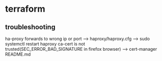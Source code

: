 # terraform


## troubleshooting
ha-proxy forwards to wrong ip or port --> haproxy/haproxy.cfg --> sudo systemctl restart haproxy
ca-cert is not trusted(SEC_ERROR_BAD_SIGNATURE in firefox browser) --> cert-manager README.md


